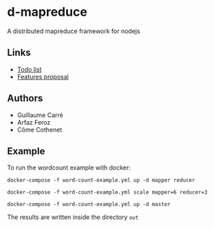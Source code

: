 # d-mapreduce
A distributed mapreduce framework for nodejs

## Links
- [Todo list](TODO.md)
- [Features proposal](PROPOSAL.md)

## Authors
- Guillaume Carré
- Arfaz Feroz
- Côme Cothenet

## Example

To run the wordcount example with docker:
```
docker-compose -f word-count-example.yml up -d mapper reducer
```
```
docker-compose -f word-count-example.yml scale mapper=6 reducer=3
```
```
docker-compose -f word-count-example.yml up -d master
```
The results are written inside the directory `out`
